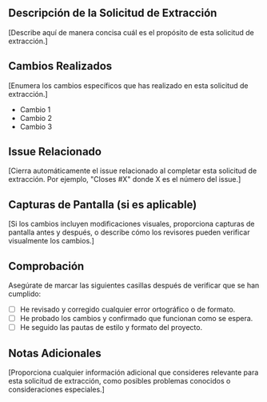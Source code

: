 ## Descripción de la Solicitud de Extracción

[Describe aquí de manera concisa cuál es el propósito de esta solicitud de extracción.]

## Cambios Realizados

[Enumera los cambios específicos que has realizado en esta solicitud de extracción.]

- Cambio 1
- Cambio 2
- Cambio 3

## Issue Relacionado

[Cierra automáticamente el issue relacionado al completar esta solicitud de extracción. Por ejemplo, "Closes #X" donde X es el número del issue.]

## Capturas de Pantalla (si es aplicable)

[Si los cambios incluyen modificaciones visuales, proporciona capturas de pantalla antes y después, o describe cómo los revisores pueden verificar visualmente los cambios.]

## Comprobación

Asegúrate de marcar las siguientes casillas después de verificar que se han cumplido:

- [ ] He revisado y corregido cualquier error ortográfico o de formato.
- [ ] He probado los cambios y confirmado que funcionan como se espera.
- [ ] He seguido las pautas de estilo y formato del proyecto.

## Notas Adicionales

[Proporciona cualquier información adicional que consideres relevante para esta solicitud de extracción, como posibles problemas conocidos o consideraciones especiales.]

